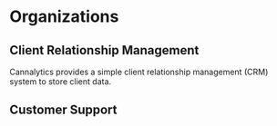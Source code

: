 # Organizations

## Client Relationship Management

Cannalytics provides a simple client relationship management (CRM) system to store client data.

## Customer Support
